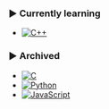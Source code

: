 ### ▶️ Currently learning
* [![C++](https://img.shields.io/badge/c++-%2300599C.svg?style=for-the-badge&logo=c%2B%2B&logoColor=white)](https://github.com/hsyoonhs/learn-cpp)

### ▶️ Archived
* [![C](https://img.shields.io/badge/c-%2300599C.svg?style=for-the-badge&logo=c&logoColor=white)](https://github.com/hsyoonhs/learn-c)
* [![Python](https://img.shields.io/badge/python-3670A0?style=for-the-badge&logo=python&logoColor=ffdd54)](https://github.com/hsyoonhs/learn-python)
* [![JavaScript](https://img.shields.io/badge/javascript-%23323330.svg?style=for-the-badge&logo=javascript&logoColor=%23F7DF1E)](https://github.com/hsyoonhs/learn-javascript)
